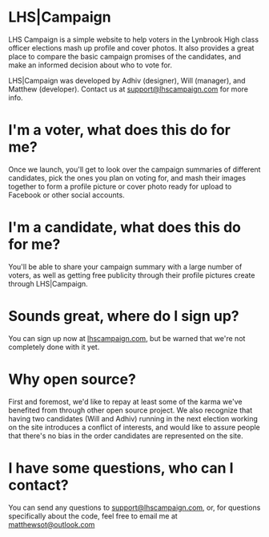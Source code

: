 LHS|Campaign
============
LHS Campaign is a simple website to help voters in the Lynbrook High class officer elections mash up profile and cover photos. It also provides a great place to compare the basic campaign promises of the candidates, and make an informed decision about who to vote for.

LHS|Campaign was developed by Adhiv (designer), Will (manager), and Matthew (developer). Contact us at support@lhscampaign.com for more info.

I'm a voter, what does this do for me?
======================================
Once we launch, you'll get to look over the campaign summaries of different candidates, pick the ones you plan on voting for, and mash their images together to form a profile picture or cover photo ready for upload to Facebook or other social accounts.

I'm a candidate, what does this do for me?
==========================================
You'll be able to share your campaign summary with a large number of voters, as well as getting free publicity through their profile pictures create through LHS|Campaign.

Sounds great, where do I sign up?
=================================
You can sign up now at [lhscampaign.com](http://lhscampaign.com), but be warned that we're not completely done with it yet.

Why open source?
================
First and foremost, we'd like to repay at least some of the karma we've benefited from through other open source project. We also recognize that having two candidates (Will and Adhiv) running in the next election working on the site introduces a conflict of interests, and would like to assure people that there's no bias in the order candidates are represented on the site.

I have some questions, who can I contact?
=========================================
You can send any questions to support@lhscampaign.com, or, for questions specifically about the code, feel free to email me at matthewsot@outlook.com